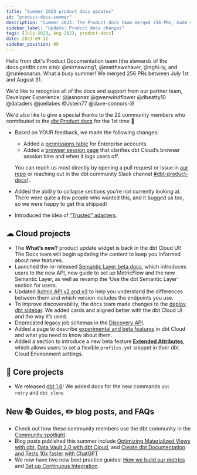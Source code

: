 ```yaml
---
title: "Summer 2023 product docs updates"
id: "product-docs-summer"
description: "Summer 2023: The Product docs team merged 256 PRs, made various updates to dbt Cloud and Core, such as adding What's New, writing Semantic Layer beta docs, releasing dbt 1.6 docs, and more!"
sidebar_label: "Update: Product docs changes"
tags: [July-2023, Aug-2023, product-docs]
date: 2023-09-12
sidebar_position: 09
---
```


Hello from dbt's Product Documentation team (the stewards of the docs.getdbt.com site): @mirnawong1, @matthewshaver, @nghi-ly, and @runleonarun. What a busy summer! We merged 256 PRs between July 1st and August 31. 

We'd like to recognize all of the docs and support from our partner team, Developer Experience: @jasnonaz @gwenwindflower @dbeatty10 @dataders @joellabes @Jstein77 @dave-connors-3! 

We'd also like to give a special thanks to the 22 community members who contributed to the [dbt Product docs](https://docs.getdbt.com) for the 1st time :pray: 

* Based on YOUR feedback, we made the following changes: 
	- Added a [permissions table](/docs/cloud/manage-access/enterprise-permissions) for Enterprise accounts
	- Added a [browser session page](/docs/cloud/about-cloud/browsers#browser-sessions) that clarifies dbt Cloud’s browser session time and when it logs users off.<br />
	
	You can reach us most directly by opening a pull request or issue in [our repo](https://github.com/dbt-labs/docs.getdbt.com) or reaching out in the dbt community Slack channel [#dbt-product-docs](https://getdbt.slack.com/archives/C0441GSRU04)).
	
* Added the ability to collapse sections you’re not currently looking at. There were quite a few people who wanted this, and it bugged us too, so we were happy to get this shipped!
* Introduced the idea of [“Trusted” adapters](/docs/supported-data-platforms#types-of-adapters).

## ☁ Cloud projects

* The **What’s new?** product update widget is back in the dbt Cloud UI! The Docs team will begin updating the content to keep you informed about new features.
* Launched the re-released [Semantic Layer beta docs](/docs/use-dbt-semantic-layer/dbt-sl), which introduces users to the new API, new guide to set up MetricFlow and the new Semantic Layer, as well as revamp the ‘Use the dbt Semantic Layer’ section for users.
* Updated [Admin API v2 and v3](/docs/dbt-cloud-apis/admin-cloud-api) to help you understand the differences between them and which version includes the endpoints you use.
* To improve discoverability, the docs team made changes to the [deploy dbt sidebar](/docs/deploy/deployments). We added cards and aligned better with the dbt Cloud UI and the way it’s used.
* Deprecated legacy job schemas in the [Discovery API](/docs/dbt-cloud-apis/discovery-api).
* Added a page to describe [experimental and beta features](/docs/dbt-versions/experimental-features) in dbt Cloud and what you need to know about them.
* Added a section to introduce a new beta feature [**Extended Attributes**](/docs/dbt-cloud-environments#extended-attributes-beta), which allows users to set a flexible `profiles.yml` snippet in their dbt Cloud Environment settings.
## 🎯 Core projects

* We released [dbt 1.6](/guides/migration/versions/upgrading-to-v1.6)! We added docs for the new commands `dbt retry` and `dbt clone`

## New 📚 Guides, ✏️ blog posts, and FAQs
* Check out how these community members use the dbt community in the [Community spotlight](/community/spotlight). 
* Blog posts published this summer include [Optimizing Materialized Views with dbt](/blog/announcing-materialized-views),  [Data Vault 2.0 with dbt Cloud](/blog/data-vault-with-dbt-cloud), and [Create dbt Documentation and Tests 10x faster with ChatGPT](/blog/create-dbt-documentation-10x-faster-with-chatgpt) 
* We now have two new best practice guides: [How we build our metrics](/guides/best-practices/how-we-build-our-metrics/semantic-layer-1-intro) and [Set up Continuous Integration](/guides/orchestration/set-up-ci/overview).
